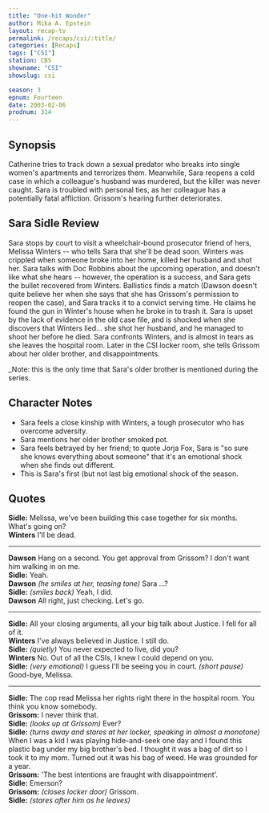 ```yaml
---
title: "One-hit Wonder"
author: Mika A. Epstein
layout: recap-tv
permalink: /recaps/csi/:title/
categories: [Recaps]
tags: ["CSI"]
station: CBS
showname: "CSI"
showslug: csi

season: 3  
epnum: Fourteen  
date: 2003-02-06
prodnum: 314  
---
```


## Synopsis

Catherine tries to track down a sexual predator who breaks into single women's apartments and terrorizes them. Meanwhile, Sara reopens a cold case in which a colleague's husband was murdered, but the killer was never caught. Sara is troubled with personal ties, as her colleague has a potentially fatal affliction. Grissom's hearing further deteriorates.

## Sara Sidle Review

Sara stops by court to visit a wheelchair-bound prosecutor friend of hers, Melissa Winters -- who tells Sara that she'll be dead soon. Winters was crippled when someone broke into her home, killed her husband and shot her. Sara talks with Doc Robbins about the upcoming operation, and doesn't like what she hears -- however, the operation is a success, and Sara gets the bullet recovered from Winters. Ballistics finds a match (Dawson doesn't quite believe her when she says that she has Grissom's permission to reopen the case), and Sara tracks it to a convict serving time. He claims he found the gun in Winter's house when he broke in to trash it. Sara is upset by the lack of evidence in the old case file, and is shocked when she discovers that Winters lied... she shot her husband, and he managed to shoot her before he died. Sara confronts Winters, and is almost in tears as she leaves the hospital room. Later in the CSI locker room, she tells Grissom about her older brother, and disappointments.

_Note: this is the only time that Sara's older brother is mentioned during the series.

## Character Notes

* Sara feels a close kinship with Winters, a tough prosecutor who has overcome adversity.  
* Sara mentions her older brother smoked pot.  
* Sara feels betrayed by her friend; to quote Jorja Fox, Sara is "so sure she knows everything about someone" that it's an emotional shock when she finds out different. 
* This is Sara's first (but not last big emotional shock of the season.

## Quotes

**Sidle:** Melissa, we've been building this case together for six months. What's going on?  
**Winters** I'll be dead.  

- - -

**Dawson** Hang on a second. You get approval from Grissom? I don't want him walking in on me.  
**Sidle:** Yeah.  
**Dawson** _(he smiles at her, teasing tone)_ Sara ...?  
**Sidle:** _(smiles back)_ Yeah, I did.  
**Dawson** All right, just checking. Let's go.  

- - -

**Sidle:** All your closing arguments, all your big talk about Justice. I fell for all of it.  
**Winters** I've always believed in Justice. I still do.  
**Sidle:** _(quietly)_ You never expected to live, did you?  
**Winters** No. Out of all the CSIs, I knew I could depend on you.  
**Sidle:** _(very emotional)_ I guess I'll be seeing you in court. _(short pause)_ Good-bye, Melissa.  

- - -

**Sidle:** The cop read Melissa her rights right there in the hospital room. You think you know somebody.  
**Grissom:** I never think that.  
**Sidle:** _(looks up at Grissom)_ Ever?  
**Sidle:** _(turns away and stares at her locker, speaking in almost a monotone)_ When I was a kid I was playing hide-and-seek one day and I found this plastic bag under my big brother's bed. I thought it was a bag of dirt so I took it to my mom. Turned out it was his bag of weed. He was grounded for a year.  
**Grissom:** 'The best intentions are fraught with disappointment'.  
**Sidle:** Emerson?  
**Grissom:** _(closes locker door)_ Grissom.  
**Sidle:** _(stares after him as he leaves)_

